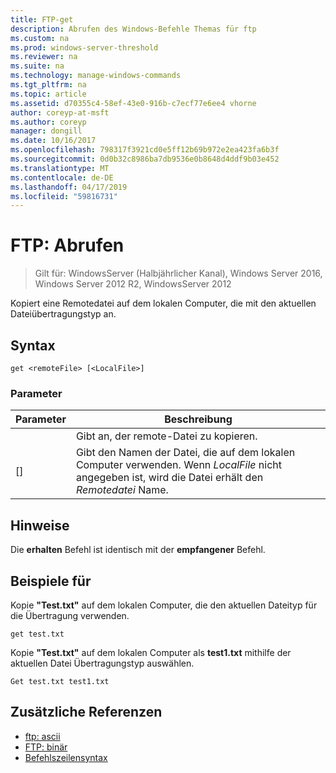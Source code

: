 ```yaml
---
title: FTP-get
description: Abrufen des Windows-Befehle Themas für ftp
ms.custom: na
ms.prod: windows-server-threshold
ms.reviewer: na
ms.suite: na
ms.technology: manage-windows-commands
ms.tgt_pltfrm: na
ms.topic: article
ms.assetid: d70355c4-58ef-43e0-916b-c7ecf77e6ee4 vhorne
author: coreyp-at-msft
ms.author: coreyp
manager: dongill
ms.date: 10/16/2017
ms.openlocfilehash: 798317f3921cd0e5ff12b69b972e2ea423fa6b3f
ms.sourcegitcommit: 0d0b32c8986ba7db9536e0b8648d4ddf9b03e452
ms.translationtype: MT
ms.contentlocale: de-DE
ms.lasthandoff: 04/17/2019
ms.locfileid: "59816731"
---
```

# <a name="ftp-get"></a>FTP: Abrufen

>Gilt für: WindowsServer (Halbjährlicher Kanal), Windows Server 2016, Windows Server 2012 R2, WindowsServer 2012

Kopiert eine Remotedatei auf dem lokalen Computer, die mit den aktuellen Dateiübertragungstyp an.   
## <a name="syntax"></a>Syntax  
```  
get <remoteFile> [<LocalFile>]  
```  
### <a name="parameters"></a>Parameter  
|Parameter|Beschreibung|  
|-------|--------|  
|<remoteFile>|Gibt an, der remote-Datei zu kopieren.|  
|[<LocalFile>]|Gibt den Namen der Datei, die auf dem lokalen Computer verwenden. Wenn *LocalFile* nicht angegeben ist, wird die Datei erhält den *Remotedatei* Name.|  
## <a name="remarks"></a>Hinweise  
Die **erhalten** Befehl ist identisch mit der **empfangener** Befehl.  
## <a name="BKMK_Examples"></a>Beispiele für  
Kopie **"Test.txt"** auf dem lokalen Computer, die den aktuellen Dateityp für die Übertragung verwenden.  
```  
get test.txt  
```  
Kopie **"Test.txt"** auf dem lokalen Computer als **test1.txt** mithilfe der aktuellen Datei Übertragungstyp auswählen.  
```  
Get test.txt test1.txt  
```  
## <a name="additional-references"></a>Zusätzliche Referenzen  
-   [ftp: ascii](ftp-ascii.md)  
-   [FTP: binär](ftp-binary.md)  
-   [Befehlszeilensyntax](command-line-syntax-key.md)  
